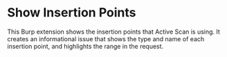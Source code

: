# Show Insertion Points

This Burp extension shows the insertion points that Active Scan is using. It creates an informational issue that
shows the type and name of each insertion point, and highlights the range in the request.